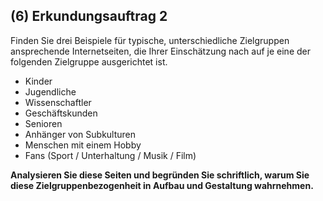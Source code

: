 <!--include-start-->
## (6) Erkundungsauftrag 2
Finden Sie drei Beispiele für typische, unterschiedliche Zielgruppen ansprechende Internet­seiten, die Ihrer Einschätzung nach auf je eine der folgenden Zielgruppe ausgerichtet ist.

- Kinder
- Jugendliche
- Wissenschaftler
- Geschäftskunden
- Senioren
- Anhänger von Subkulturen
- Menschen mit einem Hobby
- Fans (Sport / Unterhaltung / Musik / Film)

**Analysieren Sie diese Seiten und begründen Sie schriftlich, warum Sie diese Zielgruppenbezogenheit in Aufbau und Gestaltung wahrnehmen.**

<!--include-end-->